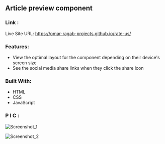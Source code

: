 ## Article preview component

### Link :

Live Site URL: https://omar-ragab-projects.github.io/rate-us/

### Features:

- View the optimal layout for the component depending on their device's screen size
- See the social media share links when they click the share icon

### Built With:

- HTML
- CSS
- JavaScript

### P I C :

![Screenshot_1](https://github.com/Omar-Ragab-Projects/article-preview/assets/158287908/db2edcfe-0347-422b-8bcc-033054ddec31)

![Screenshot_2](https://github.com/Omar-Ragab-Projects/article-preview/assets/158287908/e4f7034d-a471-4c64-8717-8646e63b63c4)

